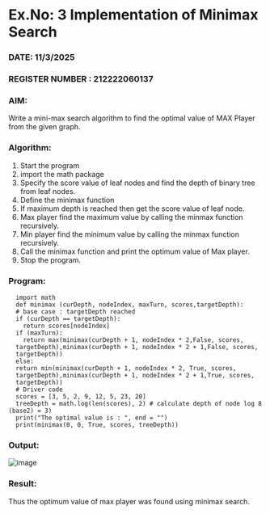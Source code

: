 # Ex.No: 3  Implementation of Minimax Search
### DATE:   11/3/2025                                                                        
### REGISTER NUMBER : 212222060137
### AIM: 
Write a mini-max search algorithm to find the optimal value of MAX Player from the given graph.
### Algorithm:
1. Start the program
2. import the math package
3. Specify the score value of leaf nodes and find the depth of binary tree from leaf nodes.
4. Define the minimax function
5. If maximum depth is reached then get the score value of leaf node.
6. Max player find the maximum value by calling the minmax function recursively.
7. Min player find the minimum value by calling the minmax function recursively.
8. Call the minimax function  and print the optimum value of Max player.
9. Stop the program. 

### Program:
      import math
      def minimax (curDepth, nodeIndex, maxTurn, scores,targetDepth):
      # base case : targetDepth reached
      if (curDepth == targetDepth):
        return scores[nodeIndex]
      if (maxTurn):
        return max(minimax(curDepth + 1, nodeIndex * 2,False, scores,
      targetDepth),minimax(curDepth + 1, nodeIndex * 2 + 1,False, scores,
      targetDepth))
      else:
      return min(minimax(curDepth + 1, nodeIndex * 2, True, scores,
      targetDepth),minimax(curDepth + 1, nodeIndex * 2 + 1,True, scores,
      targetDepth))
      # Driver code
      scores = [3, 5, 2, 9, 12, 5, 23, 20]
      treeDepth = math.log(len(scores), 2) # calculate depth of node log 8 (base2) = 3)
      print("The optimal value is : ", end = "")
      print(minimax(0, 0, True, scores, treeDepth))



### Output:
![image](https://github.com/user-attachments/assets/348a3b89-c563-47fd-974b-3b63ab06681e)


### Result:
Thus the optimum value of max player was found using minimax search.
